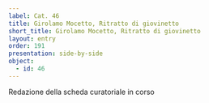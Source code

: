 ```yaml
---
label: Cat. 46
title: Girolamo Mocetto, Ritratto di giovinetto
short_title: Girolamo Mocetto, Ritratto di giovinetto
layout: entry
order: 191
presentation: side-by-side
object:
  - id: 46
---
```


Redazione della scheda curatoriale in corso
